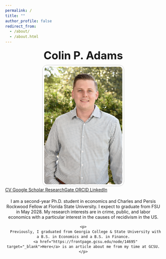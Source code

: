 ```yaml
---
permalink: /
title: ""
author_profile: false
redirect_from: 
  - /about/
  - /about.html
---
```


<section id="about-home">

  <!-- Name Above the Picture (Centered) -->
  <div style="text-align: center; margin-bottom: 10px;">
    <h1 style="font-size: 2.5em; margin: 0;">Colin P. Adams</h1>
  </div>

  <!-- Profile Picture -->
  <div style="text-align: center;">
    <img src="/images/Another Nice Picture.jpg" alt="Colin P. Adams" 
         style="max-width: 50%; height: auto; border-radius: 15px; 
                padding: 5px; border: 1px solid #ccc;">
  </div>

  <!-- Buttons Matching Sidebar Style -->
  <div class="homepage-links">
    <a href="/CV.pdf" class="icon-button" target="_blank">
      <i class="fas fa-file-alt"></i> CV
    <a href="https://scholar.google.com/citations?user=JVDSOfEAAAAJ" class="icon-button" target="_blank">
      <i class="ai ai-google-scholar"></i> Google Scholar
    </a>
    <a href="https://www.researchgate.net/profile/Colin-Adams-3" class="icon-button" target="_blank">
      <i class="fab fa-researchgate"></i> ResearchGate
    </a>
    <a href="https://orcid.org/0009-0002-3490-5927" class="icon-button" target="_blank">
      <i class="ai ai-orcid"></i> ORCID
    </a>
    <a href="https://www.linkedin.com/in/colin-p-adams/" class="icon-button" target="_blank">
      <i class="fab fa-linkedin"></i> LinkedIn
    </a>
  </div>

  <!-- About Me Section -->
  <div id="about-me" style="text-align: center; margin-top: 20px;">
    <p>
      I am a second-year Ph.D. student in economics and Charles and Persis Rockwood Fellow at Florida State University. I expect to graduate from FSU in May 2028.
      My research interests are in crime, public, and labor economics with a particular interest in the causes of recidivism in the US.
    </p>

    <p>
      Previously, I graduated from Georgia College & State University with a B.S. in Economics and a B.S. in Finance.
      <a href="https://frontpage.gcsu.edu/node/14695" target="_blank">Here</a> is an article about me from my time at GCSU.
    </p>
  </div>

</section>
